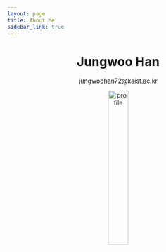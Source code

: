 ```yaml
---
layout: page
title: About Me
sidebar_link: true
---
```


<center>

# Jungwoo Han
<U>jungwoohan72@kaist.ac.kr</U>
</center>

<p align="center">
    <img src = "https://user-images.githubusercontent.com/45442859/128219290-d445b47f-7268-4147-bfa8-cb2826b1023b.jpg" alt = "profile" width = "30%" height = "30%"/>
</p>